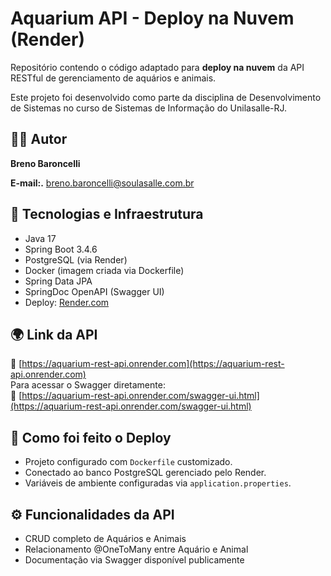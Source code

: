 # Aquarium API - Deploy na Nuvem (Render)

Repositório contendo o código adaptado para **deploy na nuvem** da API RESTful de gerenciamento de aquários e animais.

Este projeto foi desenvolvido como parte da disciplina de Desenvolvimento de Sistemas no curso de Sistemas de Informação do Unilasalle-RJ.

## 👨‍🎓 Autor

**Breno Baroncelli**

**E-mail:.** breno.baroncelli@soulasalle.com.br

## 🧰 Tecnologias e Infraestrutura

- Java 17
- Spring Boot 3.4.6
- PostgreSQL (via Render)
- Docker (imagem criada via Dockerfile)
- Spring Data JPA
- SpringDoc OpenAPI (Swagger UI)
- Deploy: [Render.com](https://render.com)

## 🌍 Link da API

🔗 [https://aquarium-rest-api.onrender.com](https://aquarium-rest-api.onrender.com)  
Para acessar o Swagger diretamente:  
📘 [https://aquarium-rest-api.onrender.com/swagger-ui.html](https://aquarium-rest-api.onrender.com/swagger-ui.html)

## 🔄 Como foi feito o Deploy

- Projeto configurado com `Dockerfile` customizado.
- Conectado ao banco PostgreSQL gerenciado pelo Render.
- Variáveis de ambiente configuradas via `application.properties`.

## ⚙️ Funcionalidades da API

- CRUD completo de Aquários e Animais
- Relacionamento @OneToMany entre Aquário e Animal
- Documentação via Swagger disponível publicamente
